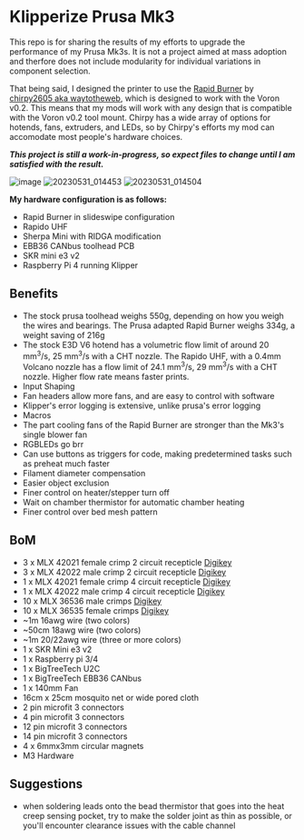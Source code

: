 # Klipperize Prusa Mk3
This repo is for sharing the results of my efforts to upgrade the performance of my Prusa Mk3s. It is not a project aimed at mass adoption and therfore does not include modularity for individual variations in component selection.

That being said, I designed the printer to use the [Rapid Burner](https://github.com/chirpy2605/voron/tree/main/V0/Rapid_Burner) by [chirpy2605 aka waytotheweb](https://github.com/chirpy2605), which is designed to work with the Voron v0.2. This means that my mods will work with any design that is compatible with the Voron v0.2 tool mount. Chirpy has a wide array of options for hotends, fans, extruders, and LEDs, so by Chirpy's efforts my mod can accomodate most people's hardware choices. 

***This project is still a work-in-progress, so expect files to change until I am satisfied with the result.*** 

![image](https://github.com/Blargedy/Klipperize_Prusa_Mk3/assets/25805271/27b99a66-9c8d-4350-8c39-771e79116d10)
![20230531_014453](https://github.com/Blargedy/Klipperize_Prusa_Mk3/assets/25805271/6077124e-105c-49ce-9f65-2031fd94c15b)
![20230531_014504](https://github.com/Blargedy/Klipperize_Prusa_Mk3/assets/25805271/508382e7-c8db-43b7-a8c6-d2d966f17397)


**My hardware configuration is as follows:**
* Rapid Burner in slideswipe configuration
* Rapido UHF
* Sherpa Mini with RIDGA modification
* EBB36 CANbus toolhead PCB
* SKR mini e3 v2
* Raspberry Pi 4 running Klipper

## Benefits
* The stock prusa toolhead weighs 550g, depending on how you weigh the wires and bearings. The Prusa adapted Rapid Burner weighs 334g, a weight saving of 216g
* The stock E3D V6 hotend has a volumetric flow limit of around 20 mm<sup>3</sup>/s, 25 mm<sup>3</sup>/s with a CHT nozzle. The Rapido UHF, with a 0.4mm Volcano nozzle has a flow limit of 24.1 mm<sup>3</sup>/s, 29 mm<sup>3</sup>/s with a CHT nozzle. Higher flow rate means faster prints. 
* Input Shaping
* Fan headers allow more fans, and are easy to control with software
* Klipper's error logging is extensive, unlike prusa's error logging
* Macros
* The part cooling fans of the Rapid Burner are stronger than the Mk3's single blower fan
* RGBLEDs go brr
* Can use buttons as triggers for code, making predetermined tasks such as preheat much faster
* Filament diameter compensation
* Easier object exclusion
* Finer control on heater/stepper turn off
* Wait on chamber thermistor for automatic chamber heating
* Finer control over bed mesh pattern

## BoM
* 3 x MLX 42021 female crimp 2 circuit recepticle [Digikey](https://www.digikey.ca/en/products/detail/molex/0050841020/134710)
* 3 x MLX 42022 male crimp 2 circuit recepticle [Digikey](https://www.digikey.ca/en/products/detail/molex/0050842022/2405413)
* 1 x MLX 42021 female crimp 4 circuit recepticle [Digikey](https://www.digikey.ca/en/products/detail/molex/0050841045/2405428)
* 1 x MLX 42022 male crimp 4 circuit recepticle [Digikey](https://www.digikey.ca/en/products/detail/molex/0050842042/2405411)
* 10 x MLX 36536 male crimps [Digikey](https://www.digikey.ca/en/products/detail/molex/0365360001/3185301)
* 10 x MLX 36535 female crimps [Digikey](https://www.digikey.ca/en/products/detail/molex/0365350001/3185298)
* ~1m 16awg wire (two colors)
* ~50cm 18awg wire (two colors)
* ~1m 20/22awg wire (three or more colors)
* 1 x SKR Mini e3 v2
* 1 x Raspberry pi 3/4
* 1 x BigTreeTech U2C 
* 1 x BigTreeTech EBB36 CANbus
* 1 x 140mm Fan
* 16cm x 25cm mosquito net or wide pored cloth
* 2 pin microfit 3 connectors
* 4 pin microfit 3 connectors
* 12 pin microfit 3 connectors
* 14 pin microfit 3 connectors
* 4 x 6mmx3mm circular magnets
* M3 Hardware

## Suggestions
* when soldering leads onto the bead thermistor that goes into the heat creep sensing pocket, try to make the solder joint as thin as possible, or you'll encounter clearance issues with the cable channel
